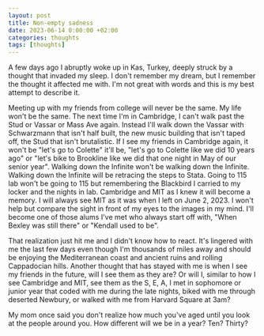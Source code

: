 ```yaml
---
layout: post
title: Non-empty sadness
date: 2023-06-14 0:00:00 +02:00
categories: thoughts
tags: [thoughts]
---
```

A few days ago I abruptly woke up in Kas, Turkey, deeply struck by a thought that invaded my sleep. I don't remember my dream, but I remember the thought it affected me with. I'm not great with words and this is my best attempt to describe it.

Meeting up with my friends from college will never be the same. My life won't be the same. The next time I'm in Cambridge, I can't walk past the Stud or Vassar or Mass Ave again. Instead I'll walk down the Vassar with Schwarzmann that isn't half built, the new music building that isn't taped off, the Stud that isn't brutalistic. If I see my friends in Cambridge again, it won't be "let's go to Colette" it'll be, "let's go to Colette like we did 10 years ago" or "let's bike to Brookline like we did that one night in May of our senior year". Walking down the Infinite won't be walking down the Infinite. Walking down the Infinite will be retracing the steps to Stata. Going to 115 lab won't be going to 115 but remembering the Blackbird I carried to my locker and the nights in lab. Cambridge and MIT as I knew it will become a memory. I will always see MIT as it was when I left on June 2, 2023. I won't help but compare the sight in front of my eyes to the images in my mind. I'll become one of those alums I've met who always start off with, "When Bexley was still there" or "Kendall used to be".

That realization just hit me and I didn't know how to react. It's lingered with me the last few days even though I'm thousands of miles away and should be enjoying the Mediterranean coast and ancient ruins and rolling Cappadocian hills. Another thought that has stayed with me is when I see my friends in the future, will I see them as they are? Or will I, similar to how I see Cambridge and MIT, see them as the S, E, A, I met in sophomore or junior year that coded with me during the late nights, biked with me through deserted Newbury, or walked with me from Harvard Square at 3am?

My mom once said you don't realize how much you've aged until you look at the people around you. How different will we be in a year? Ten? Thirty?